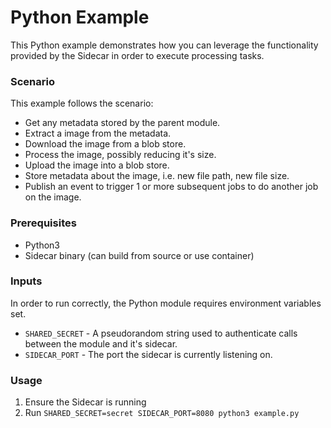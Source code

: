 # Python Example
This Python example demonstrates how you can leverage the functionality provided by the Sidecar in order to execute processing tasks.

### Scenario
This example follows the scenario:
* Get any metadata stored by the parent module.
* Extract a image from the metadata.
* Download the image from a blob store.
* Process the image, possibly reducing it's size.
* Upload the image into a blob store.
* Store metadata about the image, i.e. new file path, new file size.
* Publish an event to trigger 1 or more subsequent jobs to do another job on the image.

### Prerequisites
* Python3
* Sidecar binary (can build from source or use container)

### Inputs
In order to run correctly, the Python module requires environment variables set.
* `SHARED_SECRET` - A pseudorandom string used to authenticate calls between the module and it's sidecar.
* `SIDECAR_PORT` - The port the sidecar is currently listening on.

### Usage
1. Ensure the Sidecar is running
2. Run `SHARED_SECRET=secret SIDECAR_PORT=8080 python3 example.py`